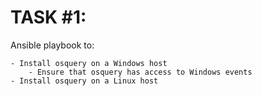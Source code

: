 
# TASK #1:

Ansible playbook to:

    - Install osquery on a Windows host
        - Ensure that osquery has access to Windows events
    - Install osquery on a Linux host